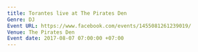 ```yaml
---
title: Torantes live at The Pirates Den
Genre: DJ
Event URL: https://www.facebook.com/events/1455081261239019/
Venue: The Pirates Den
Event date: 2017-08-07 07:00:00 +07:00
---
```


